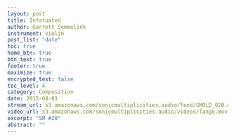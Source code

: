 ```yaml
---
layout: post
title: Infatuated
author: Garrett Semmelink
instrument: violin
post_list: "date"
toc: true
home_btn: true
btn_text: true
footer: true
maximize: true
encrypted_text: false
toc_level: 4
category: Composition
date: 2015-08-01
stream_url: s3.amazonaws.com/sonicmultiplicities.audio/feed/SMOLD_020.mp3
video_url: s3.amazonaws.com/sonicmultiplicities.audio/videos/lange.mov
excerpt: "SM #20"
abstract: ""
---
```

